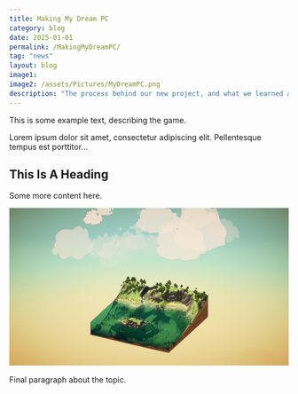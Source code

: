 ```yaml
---
title: Making My Dream PC
category: blog
date: 2025-01-01
permalink: /MakingMyDreamPC/
tag: "news"
layout: blog
image1: 
image2: /assets/Pictures/MyDreamPC.png
description: "The process behind our new project, and what we learned along the way. Includes a look at our tools and shading pipeline."
---
```

This is some example text, describing the game.

Lorem ipsum dolor sit amet, consectetur adipiscing elit. Pellentesque tempus est porttitor...

## This Is A Heading

Some more content here.

![Sub Image](/assets/Pictures/InDeepWatersCover.png)

Final paragraph about the topic.